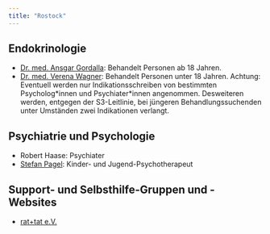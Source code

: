 ```yaml
---
title: "Rostock"
---
```


## Endokrinologie
* [Dr. med. Ansgar Gordalla](https://www.diabendo-rostock.de): Behandelt Personen ab 18 Jahren.
* [Dr. med. Verena Wagner](https://kinderaerzte-am-stadthafen.de/): Behandelt Personen unter 18 Jahren. Achtung: Eventuell werden nur Indikationsschreiben von bestimmten Psycholog\*innen und Psychiater\*innen angenommen. Desweiteren werden, entgegen der S3-Leitlinie, bei jüngeren Behandlungssuchenden unter Umständen zwei Indikationen verlangt.

## Psychiatrie und Psychologie
* Robert Haase: Psychiater
* [Stefan Pagel](https://pagel-psychotherapie.de): Kinder- und Jugend-Psychotherapeut

## Support- und Selbsthilfe-Gruppen und -Websites
* [rat+tat e.V.](https://ratundtat-rostock.de/)
